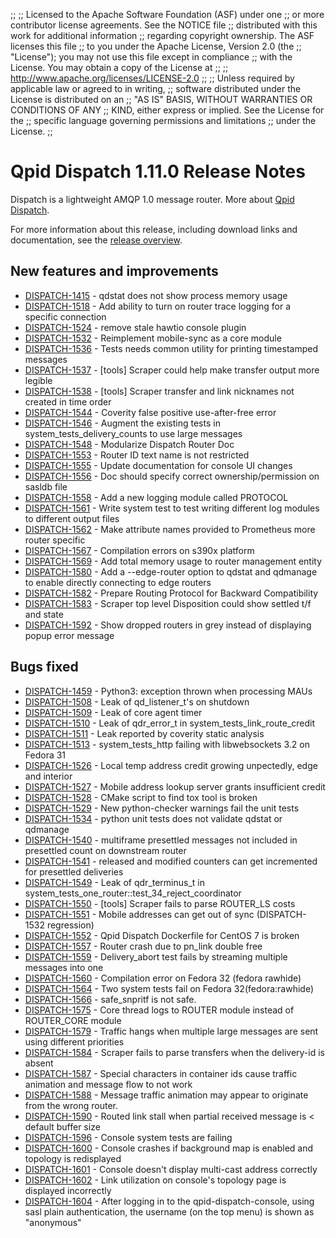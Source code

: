 ;;
;; Licensed to the Apache Software Foundation (ASF) under one
;; or more contributor license agreements.  See the NOTICE file
;; distributed with this work for additional information
;; regarding copyright ownership.  The ASF licenses this file
;; to you under the Apache License, Version 2.0 (the
;; "License"); you may not use this file except in compliance
;; with the License.  You may obtain a copy of the License at
;; 
;;   http://www.apache.org/licenses/LICENSE-2.0
;; 
;; Unless required by applicable law or agreed to in writing,
;; software distributed under the License is distributed on an
;; "AS IS" BASIS, WITHOUT WARRANTIES OR CONDITIONS OF ANY
;; KIND, either express or implied.  See the License for the
;; specific language governing permissions and limitations
;; under the License.
;;

# Qpid Dispatch 1.11.0 Release Notes

Dispatch is a lightweight AMQP 1.0 message router. More about
[Qpid
Dispatch]({{site_url}}/components/dispatch-router/index.html).

For more information about this release, including download links and
documentation, see the [release overview](index.html).


## New features and improvements

 - [DISPATCH-1415](https://issues.apache.org/jira/browse/DISPATCH-1415) - qdstat does not show process memory usage
 - [DISPATCH-1518](https://issues.apache.org/jira/browse/DISPATCH-1518) - Add ability to turn on router trace logging for a specific connection 
 - [DISPATCH-1524](https://issues.apache.org/jira/browse/DISPATCH-1524) - remove stale hawtio console plugin
 - [DISPATCH-1532](https://issues.apache.org/jira/browse/DISPATCH-1532) - Reimplement mobile-sync as a core module
 - [DISPATCH-1536](https://issues.apache.org/jira/browse/DISPATCH-1536) - Tests needs common utility for printing timestamped messages
 - [DISPATCH-1537](https://issues.apache.org/jira/browse/DISPATCH-1537) - [tools] Scraper could help make transfer output more legible
 - [DISPATCH-1538](https://issues.apache.org/jira/browse/DISPATCH-1538) - [tools] Scraper transfer and link nicknames not created in time order
 - [DISPATCH-1544](https://issues.apache.org/jira/browse/DISPATCH-1544) - Coverity false positive use-after-free error
 - [DISPATCH-1546](https://issues.apache.org/jira/browse/DISPATCH-1546) - Augment the existing tests in system_tests_delivery_counts to use large messages
 - [DISPATCH-1548](https://issues.apache.org/jira/browse/DISPATCH-1548) - Modularize Dispatch Router Doc
 - [DISPATCH-1553](https://issues.apache.org/jira/browse/DISPATCH-1553) - Router ID text name is not restricted
 - [DISPATCH-1555](https://issues.apache.org/jira/browse/DISPATCH-1555) - Update documentation for console UI changes
 - [DISPATCH-1556](https://issues.apache.org/jira/browse/DISPATCH-1556) - Doc should specify correct ownership/permission on sasldb file
 - [DISPATCH-1558](https://issues.apache.org/jira/browse/DISPATCH-1558) - Add a new logging module called PROTOCOL 
 - [DISPATCH-1561](https://issues.apache.org/jira/browse/DISPATCH-1561) - Write system test to test writing different log modules to different output files
 - [DISPATCH-1562](https://issues.apache.org/jira/browse/DISPATCH-1562) - Make attribute names provided to Prometheus more router specific
 - [DISPATCH-1567](https://issues.apache.org/jira/browse/DISPATCH-1567) - Compilation errors on s390x platform
 - [DISPATCH-1569](https://issues.apache.org/jira/browse/DISPATCH-1569) - Add total memory usage to router management entity
 - [DISPATCH-1580](https://issues.apache.org/jira/browse/DISPATCH-1580) - Add a --edge-router option to qdstat and qdmanage to enable directly connecting to edge routers
 - [DISPATCH-1582](https://issues.apache.org/jira/browse/DISPATCH-1582) - Prepare Routing Protocol for Backward Compatibility
 - [DISPATCH-1583](https://issues.apache.org/jira/browse/DISPATCH-1583) - Scraper top level Disposition could show settled t/f and state
 - [DISPATCH-1592](https://issues.apache.org/jira/browse/DISPATCH-1592) - Show dropped routers in grey instead of displaying popup error message

## Bugs fixed

 - [DISPATCH-1459](https://issues.apache.org/jira/browse/DISPATCH-1459) - Python3: exception thrown when processing MAUs
 - [DISPATCH-1508](https://issues.apache.org/jira/browse/DISPATCH-1508) - Leak of qd_listener_t's on shutdown
 - [DISPATCH-1509](https://issues.apache.org/jira/browse/DISPATCH-1509) - Leak of core agent timer
 - [DISPATCH-1510](https://issues.apache.org/jira/browse/DISPATCH-1510) - Leak of qdr_error_t in system_tests_link_route_credit
 - [DISPATCH-1511](https://issues.apache.org/jira/browse/DISPATCH-1511) - Leak reported by coverity static analysis 
 - [DISPATCH-1513](https://issues.apache.org/jira/browse/DISPATCH-1513) - system_tests_http failing with libwebsockets 3.2 on Fedora 31
 - [DISPATCH-1526](https://issues.apache.org/jira/browse/DISPATCH-1526) - Local temp address credit growing unpectedly, edge and interior
 - [DISPATCH-1527](https://issues.apache.org/jira/browse/DISPATCH-1527) - Mobile address lookup server grants insufficient credit
 - [DISPATCH-1528](https://issues.apache.org/jira/browse/DISPATCH-1528) - CMake script to find tox tool is broken
 - [DISPATCH-1529](https://issues.apache.org/jira/browse/DISPATCH-1529) - New python-checker warnings fail the unit tests
 - [DISPATCH-1534](https://issues.apache.org/jira/browse/DISPATCH-1534) - python unit tests does not validate qdstat or qdmanage
 - [DISPATCH-1540](https://issues.apache.org/jira/browse/DISPATCH-1540) - multiframe presettled messages not included in presettled count on downstream router 
 - [DISPATCH-1541](https://issues.apache.org/jira/browse/DISPATCH-1541) - released and modified counters can get incremented for presettled deliveries
 - [DISPATCH-1549](https://issues.apache.org/jira/browse/DISPATCH-1549) - Leak of qdr_terminus_t in system_tests_one_router::test_34_reject_coordinator
 - [DISPATCH-1550](https://issues.apache.org/jira/browse/DISPATCH-1550) - [tools] Scraper fails to parse ROUTER_LS costs
 - [DISPATCH-1551](https://issues.apache.org/jira/browse/DISPATCH-1551) - Mobile addresses can get out of sync (DISPATCH-1532 regression)
 - [DISPATCH-1552](https://issues.apache.org/jira/browse/DISPATCH-1552) - Qpid Dispatch Dockerfile for CentOS 7 is broken
 - [DISPATCH-1557](https://issues.apache.org/jira/browse/DISPATCH-1557) - Router crash due to pn_link double free
 - [DISPATCH-1559](https://issues.apache.org/jira/browse/DISPATCH-1559) - Delivery_abort test fails by streaming multiple messages into one
 - [DISPATCH-1560](https://issues.apache.org/jira/browse/DISPATCH-1560) - Compilation error on Fedora 32 (fedora rawhide)
 - [DISPATCH-1564](https://issues.apache.org/jira/browse/DISPATCH-1564) - Two system tests fail on Fedora 32(fedora:rawhide)
 - [DISPATCH-1566](https://issues.apache.org/jira/browse/DISPATCH-1566) - safe_snpritf is not safe.
 - [DISPATCH-1575](https://issues.apache.org/jira/browse/DISPATCH-1575) - Core thread logs to ROUTER module instead of ROUTER_CORE module
 - [DISPATCH-1579](https://issues.apache.org/jira/browse/DISPATCH-1579) - Traffic hangs when multiple large messages are sent using different priorities
 - [DISPATCH-1584](https://issues.apache.org/jira/browse/DISPATCH-1584) - Scraper fails to parse transfers when the delivery-id is absent
 - [DISPATCH-1587](https://issues.apache.org/jira/browse/DISPATCH-1587) - Special characters in container ids cause traffic animation and message flow to not work 
 - [DISPATCH-1588](https://issues.apache.org/jira/browse/DISPATCH-1588) - Message traffic animation may appear to originate from the wrong router.
 - [DISPATCH-1590](https://issues.apache.org/jira/browse/DISPATCH-1590) - Routed link stall when partial received message is &lt; default buffer size
 - [DISPATCH-1596](https://issues.apache.org/jira/browse/DISPATCH-1596) - Console system tests are failing
 - [DISPATCH-1600](https://issues.apache.org/jira/browse/DISPATCH-1600) - Console crashes if background map is enabled and topology is redisplayed
 - [DISPATCH-1601](https://issues.apache.org/jira/browse/DISPATCH-1601) - Console doesn't display multi-cast address correctly
 - [DISPATCH-1602](https://issues.apache.org/jira/browse/DISPATCH-1602) - Link utilization on console's topology page is displayed incorrectly
 - [DISPATCH-1604](https://issues.apache.org/jira/browse/DISPATCH-1604) - After logging in to the qpid-dispatch-console, using sasl plain authentication, the username (on the top menu) is shown as "anonymous"